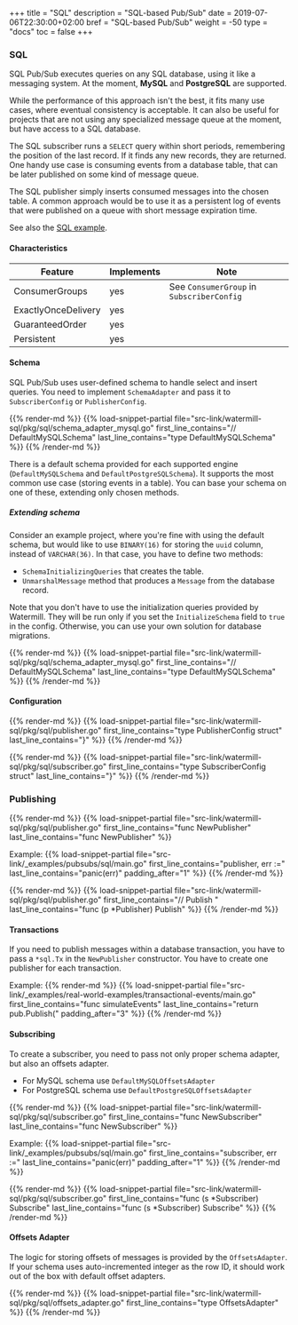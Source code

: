 +++
title = "SQL"
description = "SQL-based Pub/Sub"
date = 2019-07-06T22:30:00+02:00
bref = "SQL-based Pub/Sub"
weight = -50
type = "docs"
toc = false
+++

### SQL

SQL Pub/Sub executes queries on any SQL database, using it like a messaging system. At the moment, **MySQL** and **PostgreSQL** are supported.

While the performance of this approach isn't the best, it fits many use cases, where eventual consistency is acceptable.
It can also be useful for projects that are not using any specialized message queue at the moment, but have access to a SQL database.

The SQL subscriber runs a `SELECT` query within short periods, remembering the position of the last record. If it finds 
any new records, they are returned. One handy use case is consuming events from a database table, that can be later published
on some kind of message queue.

The SQL publisher simply inserts consumed messages into the chosen table. A common approach would be to use it as a persistent
log of events that were published on a queue with short message expiration time.

See also the [SQL example](https://github.com/blastbao/watermill/tree/master/_examples/pubsubs/sql).

#### Characteristics

| Feature             | Implements | Note |
| ------------------- | ---------- | ---- |
| ConsumerGroups      | yes        | See `ConsumerGroup` in `SubscriberConfig` |
| ExactlyOnceDelivery | yes        | |
| GuaranteedOrder     | yes        | |
| Persistent          | yes        | |

#### Schema

SQL Pub/Sub uses user-defined schema to handle select and insert queries. You need to implement `SchemaAdapter` and pass
it to `SubscriberConfig` or `PublisherConfig`.

{{% render-md %}}
{{% load-snippet-partial file="src-link/watermill-sql/pkg/sql/schema_adapter_mysql.go" first_line_contains="// DefaultMySQLSchema" last_line_contains="type DefaultMySQLSchema" %}}
{{% /render-md %}}

There is a default schema provided for each supported engine (`DefaultMySQLSchema` and `DefaultPostgreSQLSchema`).
It supports the most common use case (storing events in a table). You can base your schema on one of these, extending only chosen methods.

##### Extending schema

Consider an example project, where you're fine with using the default schema, but would like to use `BINARY(16)` for storing
the `uuid` column, instead of `VARCHAR(36)`. In that case, you have to define two methods:

* `SchemaInitializingQueries` that creates the table.
* `UnmarshalMessage` method that produces a `Message` from the database record.

Note that you don't have to use the initialization queries provided by Watermill. They will be run only if you set the
`InitializeSchema` field to `true` in the config. Otherwise, you can use your own solution for database migrations.

{{% render-md %}}
{{% load-snippet-partial file="src-link/watermill-sql/pkg/sql/schema_adapter_mysql.go" first_line_contains="// DefaultMySQLSchema" last_line_contains="type DefaultMySQLSchema" %}}
{{% /render-md %}}

#### Configuration

{{% render-md %}}
{{% load-snippet-partial file="src-link/watermill-sql/pkg/sql/publisher.go" first_line_contains="type PublisherConfig struct" last_line_contains="}" %}}
{{% /render-md %}}

{{% render-md %}}
{{% load-snippet-partial file="src-link/watermill-sql/pkg/sql/subscriber.go" first_line_contains="type SubscriberConfig struct" last_line_contains="}" %}}
{{% /render-md %}}

### Publishing

{{% render-md %}}
{{% load-snippet-partial file="src-link/watermill-sql/pkg/sql/publisher.go" first_line_contains="func NewPublisher" last_line_contains="func NewPublisher" %}}

Example:
{{% load-snippet-partial file="src-link/_examples/pubsubs/sql/main.go" first_line_contains="publisher, err :=" last_line_contains="panic(err)" padding_after="1" %}}
{{% /render-md %}}

{{% render-md %}}
{{% load-snippet-partial file="src-link/watermill-sql/pkg/sql/publisher.go" first_line_contains="// Publish " last_line_contains="func (p *Publisher) Publish" %}}
{{% /render-md %}}

#### Transactions

If you need to publish messages within a database transaction, you have to pass a `*sql.Tx` in the `NewPublisher`
constructor. You have to create one publisher for each transaction. 

Example:
{{% render-md %}}
{{% load-snippet-partial file="src-link/_examples/real-world-examples/transactional-events/main.go" first_line_contains="func simulateEvents" last_line_contains="return pub.Publish(" padding_after="3" %}}
{{% /render-md %}}

#### Subscribing

To create a subscriber, you need to pass not only proper schema adapter, but also an offsets adapter.

* For MySQL schema use `DefaultMySQLOffsetsAdapter`
* For PostgreSQL schema use `DefaultPostgreSQLOffsetsAdapter`

{{% render-md %}}
{{% load-snippet-partial file="src-link/watermill-sql/pkg/sql/subscriber.go" first_line_contains="func NewSubscriber" last_line_contains="func NewSubscriber" %}}

Example:
{{% load-snippet-partial file="src-link/_examples/pubsubs/sql/main.go" first_line_contains="subscriber, err :=" last_line_contains="panic(err)" padding_after="1" %}}
{{% /render-md %}}

{{% render-md %}}
{{% load-snippet-partial file="src-link/watermill-sql/pkg/sql/subscriber.go" first_line_contains="func (s *Subscriber) Subscribe" last_line_contains="func (s *Subscriber) Subscribe" %}}
{{% /render-md %}}

#### Offsets Adapter

The logic for storing offsets of messages is provided by the `OffsetsAdapter`. If your schema uses auto-incremented integer as the row ID,
it should work out of the box with default offset adapters.

{{% render-md %}}
{{% load-snippet-partial file="src-link/watermill-sql/pkg/sql/offsets_adapter.go" first_line_contains="type OffsetsAdapter" %}}
{{% /render-md %}}
